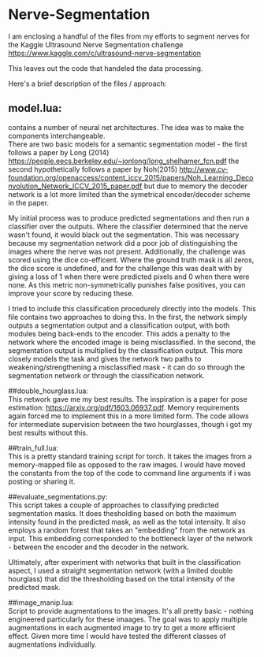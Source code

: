# Nerve-Segmentation

I am enclosing a handful of the files from my efforts to segment nerves for the Kaggle Ultrasound Nerve Segmentation
challenge <https://www.kaggle.com/c/ultrasound-nerve-segmentation>

This leaves out the code that handeled the data processing.
 
Here's a brief description of the files / approach:  

## model.lua:  
contains a number of neural net architectures.  The idea was to make the components interchangeable.  
There are two basic models for a semantic segmentation model - the first follows a paper by Long (2014)
<https://people.eecs.berkeley.edu/~jonlong/long_shelhamer_fcn.pdf>
the second hypothetically follows a paper by Noh(2015)
<http://www.cv-foundation.org/openaccess/content_iccv_2015/papers/Noh_Learning_Deconvolution_Network_ICCV_2015_paper.pdf>
but due to memory the decoder network is a lot more limited than the symetrical encoder/decoder scheme in the paper.

My initial process was to produce predicted segmentations and then run a classifier over the outputs.  Where the classifier determined that the nerve wasn't found, it would black out the segmentation.  This was necessary because my segmentation network did a poor job of distinguishing the images where the nerve was not present.  Additionally, the challenge was scored using the dice co-efficent.  Where the ground truth mask is all zeros, the dice score is undefined, and for the challenge this was dealt with by giving a loss of 1 when there were predicted pixels and 0 when there were none.  As this metric non-symmetrically punishes false positives, you can improve your score by reducing these.  

I tried to include this classification procedurely directly into the models.  This file contains two approaches to doing this.  In the first, the network simply outputs a segmentation output and a classification output, with both modules being back-ends to the encoder.  This adds a penalty to the network where the encoded image is being misclassified.  In the second, the segmentation output is multiplied by the classification output.  This more closely models the task and gives the network two paths to weakening/strengthening a misclassified mask - it can do so through the segmentation network or through the classification network.     
  
##double_hourglass.lua:  
This network gave me my best results.  The inspiration is a paper for pose estimation:
<https://arxiv.org/pdf/1603.06937.pdf>.
Memory requirements again forced me to implement this in a more limited form.  The code allows for
intermediate supervision between the two hourglasses, though i got my best results without this.  

##train_full.lua:  
This is a pretty standard training script for torch.  It takes the images from a memory-mapped file as opposed to the raw images.  I would have moved the constants from the top of the code to command line arguments if i was posting or sharing it.

##evaluate_segmentations.py:   
This script takes a couple of approaches to classifying predicted segmentation masks.  It does thesholding based on both the maximum intensity found in the predicted mask, as well as the total intensity.  It also employs a random forest that takes an "embedding" from the network as input.  This embedding corresponded to the bottleneck layer of the network - between the encoder and the decoder in the network. 

Ultimately, after experiment with networks that built in the classification aspect, I used a straight segmentation network (with a limited double hourglass) that did the thresholding based on the total intensity of the predicted mask.  

##image_manip.lua:  
Script to provide augmentations to the images.  It's all pretty basic - nothing engineered particularly for these imaages.  The goal was to apply multiple augmentations in each augmented image to try to get a more efficient effect.  Given more time I would have tested the different classes of augmentations individually.  
